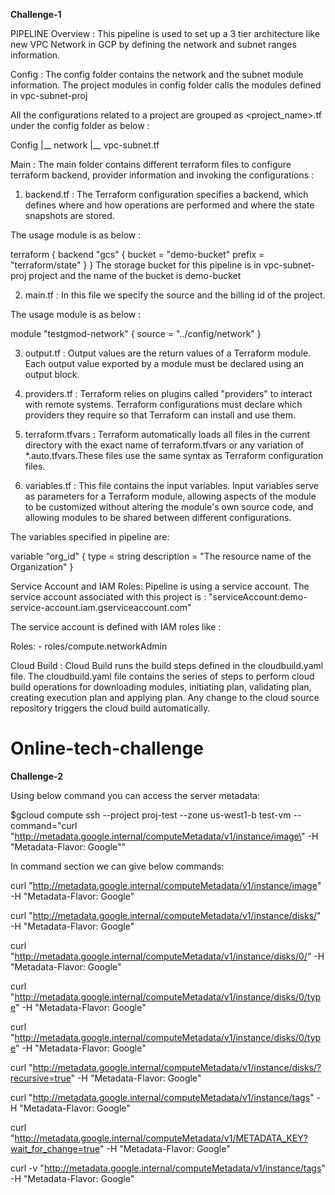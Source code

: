**Challenge-1**

PIPELINE
Overview :
This pipeline is used to set up a 3 tier architecture like new VPC Network in GCP by defining the network and subnet ranges information.

Config :
The config folder contains the network and the subnet module information. The project modules in config folder calls the modules defined in vpc-subnet-proj

All the configurations related to a project are grouped as <project_name>.tf under the config folder as below :

  Config
    |__ network
        |__ vpc-subnet.tf

Main :
The main folder contains different terraform files to configure terraform backend, provider information and invoking the configurations :

1. backend.tf :
The Terraform configuration specifies a backend, which defines where and how operations are performed and where the state snapshots are stored.

The usage module is as below :

terraform {
  backend "gcs" {
    bucket = "demo-bucket"
    prefix = "terraform/state"
  }
}
The storage bucket for this pipeline is in vpc-subnet-proj project and the name of the bucket is demo-bucket

2. main.tf :
In this file we specify the source and the billing id of the project.

The usage module is as below :

module "testgmod-network" {
  source = "../config/network"
}

3. output.tf :
Output values are the return values of a Terraform module. Each output value exported by a module must be declared using an output block.

4. providers.tf :
Terraform relies on plugins called "providers" to interact with remote systems.
Terraform configurations must declare which providers they require so that Terraform can install and use them.

5. terraform.tfvars :
Terraform automatically loads all files in the current directory with the exact name of terraform.tfvars or any variation of *.auto.tfvars.These files use the same syntax as Terraform configuration files.

6. variables.tf :
This file contains the input variables. Input variables serve as parameters for a Terraform module, allowing aspects of the module to be customized without altering the module's own source code, and allowing modules to be shared between different configurations.

The variables specified in pipeline are:

variable "org_id" {
  type        = string
  description = "The resource name of the Organization"
}

Service Account and IAM Roles:
Pipeline is using a service account. The service account associated with this project is :
"serviceAccount:demo-service-account.iam.gserviceaccount.com"

The service account is defined with IAM roles like :

   Roles:
     - roles/compute.networkAdmin
     
Cloud Build :
Cloud Build runs the build steps defined in the cloudbuild.yaml file.
The cloudbuild.yaml file contains the series of steps to perform cloud build operations for downloading modules, initiating plan, validating plan, creating execution plan and applying plan. Any change to the cloud source repository triggers the cloud build automatically.

# Online-tech-challenge

**Challenge-2**

Using below command you can access the server metadata:

$gcloud compute ssh --project proj-test --zone us-west1-b test-vm --command="curl \"http://metadata.google.internal/computeMetadata/v1/instance/image\" -H \"Metadata-Flavor: Google\""

In command section we can give below commands:

curl "http://metadata.google.internal/computeMetadata/v1/instance/image" -H "Metadata-Flavor: Google"

curl "http://metadata.google.internal/computeMetadata/v1/instance/disks/" -H "Metadata-Flavor: Google"

curl "http://metadata.google.internal/computeMetadata/v1/instance/disks/0/" -H "Metadata-Flavor: Google"

curl "http://metadata.google.internal/computeMetadata/v1/instance/disks/0/type" -H "Metadata-Flavor: Google"

curl "http://metadata.google.internal/computeMetadata/v1/instance/disks/0/type" -H "Metadata-Flavor: Google"

curl "http://metadata.google.internal/computeMetadata/v1/instance/disks/?recursive=true" -H "Metadata-Flavor: Google"

curl "http://metadata.google.internal/computeMetadata/v1/instance/tags" -H "Metadata-Flavor: Google"

curl "http://metadata.google.internal/computeMetadata/v1/METADATA_KEY?wait_for_change=true" -H "Metadata-Flavor: Google"

curl -v "http://metadata.google.internal/computeMetadata/v1/instance/tags" -H "Metadata-Flavor: Google"
